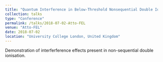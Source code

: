 ```yaml
---
title: "Quantum Interference in Below-Threshold Nonsequential Double Ion- isation"
collection: talks
type: "Conference"
permalink: /talks/2018-07-02-Atto-FEL
venue: "Atto-FEL"
date: 2018-07-02
location: "University College London, United Kingdom"
---
```


Demonstration of interferference effects present in non-sequential double ionisation.
